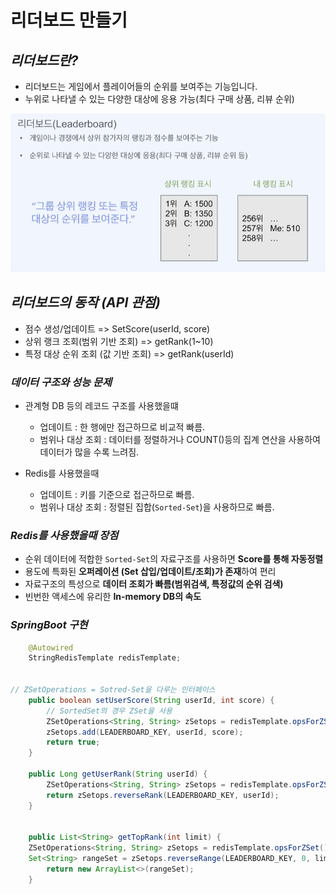 # **리더보드 만들기**

## ***리더보드란?***

- 리더보드는 게임에서 플레이어들의 순위를 보여주는 기능입니다.
- 누위로 나타낼 수 있는 다양한 대상에 응용 가능(최다 구매 상품, 리뷰 순위)

![리더보드란](image-10.png)

## ***리더보드의 동작 (API 관점)***

- 점수 생성/업데이트 => SetScore(userId, score)
- 상위 랭크 조회(범위 기반 조회) => getRank(1~10)
- 특정 대상 순위 조회 (값 기반 조회) => getRank(userId)

### ***데이터 구조와 성능 문제***

- 관계형 DB 등의 레코드 구조를 사용했을떄
  - 업데이트 : 한 행에만 접근하므로 비교적 빠름.
  - 범위나 대상 조회 : 데이터를 정렬하거나 COUNT()등의 집계 연산을 사용하여 데이터가 많을 수록 느려짐.

- Redis를 사용했을때
  - 업데이트 : 키를 기준으로 접근하므로 빠름.
  - 범위나 대상 조회 : 정렬된 집합(`Sorted-Set`)을 사용하므로 빠름.

### ***Redis를 사용했을때 장점***

- 순위 데이터에 적합한 `Sorted-Set`의 자료구조를 사용하면 **Score를 통해 자동정렬**
- 용도에 특화된 **오퍼레이션 (Set 삽입/업데이트/조회)가 존재**하여 편리
- 자료구조의 특성으로 **데이터 조회가 빠름(범위검색, 특정값의 순위 검색)**
- 빈번한 액세스에 유리한 **In-memory DB의 속도**

### ***SpringBoot 구현***

```java
    @Autowired
    StringRedisTemplate redisTemplate;


// ZSetOperations = Sotred-Set을 다루는 인터페이스
    public boolean setUserScore(String userId, int score) {
        // SortedSet의 경우 ZSet을 사용
        ZSetOperations<String, String> zSetops = redisTemplate.opsForZSet();
        zSetops.add(LEADERBOARD_KEY, userId, score);
        return true;
    }

    public Long getUserRank(String userId) {
        ZSetOperations<String, String> zSetops = redisTemplate.opsForZSet();
        return zSetops.reverseRank(LEADERBOARD_KEY, userId);
    }


    public List<String> getTopRank(int limit) {
    ZSetOperations<String, String> zSetops = redisTemplate.opsForZSet();
    Set<String> rangeSet = zSetops.reverseRange(LEADERBOARD_KEY, 0, limit - 1);
        return new ArrayList<>(rangeSet);
    }
```
